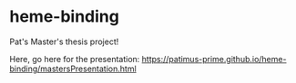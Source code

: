 # heme-binding
Pat's Master's thesis project!

Here, go here for the presentation:
https://patimus-prime.github.io/heme-binding/mastersPresentation.html
